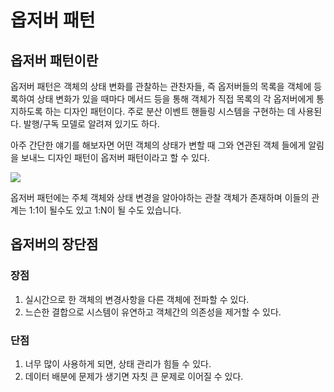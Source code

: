# 옵저버 패턴

## 옵저버 패턴이란
옵저버 패턴은 객체의 상태 변화를 관찰하는 관찬자들, 즉 옵저버들의 목록을 객체에 등록하여 상태 변화가 있을 때마다 메서드 등을 통해 객체가 직접 목록의 각 옵저버에게 통지하도록 하는 디자인 패턴이다. 주로 분산 이벤트 핸들링 시스템을 구현하는 데 사용된다. 발행/구독 모델로 알려져 있기도 하다.  
  
아주 간단한 얘기를 해보자면 어떤 객체의 상태가 변할 때 그와 연관된 객체 들에게 알림을 보내느 디자인 패턴이 옵저버 패턴이라고 할 수 있다. 

  
![](https://img1.daumcdn.net/thumb/R1280x0/?scode=mtistory2&fname=https%3A%2F%2Fblog.kakaocdn.net%2Fdn%2Fdpoa8U%2FbtqZjvUHSeB%2Ff7deiNNAvQGkeu8CGa4Twk%2Fimg.jpg)

옵저버 패턴에는 주체 객체와 상태 변경을 알아야하는 관찰 객체가 존재하며 이들의 관계는 1:1이 될수도 있고 1:N이 될 수도 있습니다.

## 옵저버의 장단점

### 장점
1. 실시간으로 한 객체의 변경사항을 다른 객체에 전파할 수 있다.
2. 느슨한 결합으로 시스템이 유연하고 객체간의 의존성을 제거할 수 있다.

### 단점
1. 너무 많이 사용하게 되면, 상태 관리가 힘들 수 있다.
2. 데이터 배분에 문제가 생기면 자칫 큰 문제로 이어질 수 있다.


